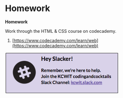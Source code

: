 # Homework

**Homework**

Work through the HTML & CSS course on codecademy.

1.  [https://www.codecademy.com/learn/web](https://www.codecademy.com/learn/web) 


[![](/images/slack.png)](http://kcwit.slack.com)


